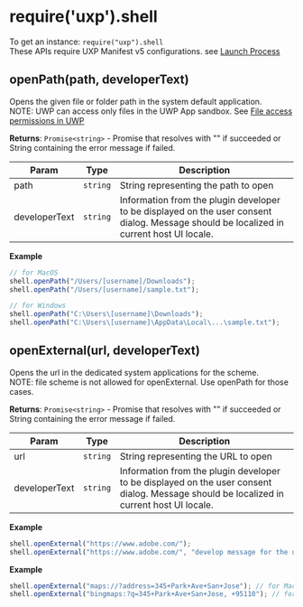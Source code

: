 
<a name="shell" id="shell"></a>

# require('uxp').shell
To get an instance: `require("uxp").shell`<br/>
These APIs require UXP Manifest v5 configurations. see [Launch Process](https://developer.adobe.com/photoshop/uxp/2022/guides/uxp_guide/uxp-misc/manifest-v5/#launch-process)



<a name="shell-openpath" id="shell-openpath"></a>

## openPath(path, developerText)
Opens the given file or folder path in the system default application.<br/>
NOTE: UWP can access only files in the UWP App sandbox. See [File access permissions in UWP](https://docs.microsoft.com/en-us/windows/uwp/files/file-access-permissions)

**Returns**: `Promise<string>` - Promise that resolves with "" if succeeded or String containing the error message if failed.  

| Param | Type | Description |
| --- | --- | --- |
| path | `string` | String representing the path to open |
| developerText | `string` | Information from the plugin developer to be displayed on the user consent dialog. Message should be localized in current host UI locale. |

**Example**  
```js
// for MacOS
shell.openPath("/Users/[username]/Downloads");
shell.openPath("/Users/[username]/sample.txt");

// for Windows
shell.openPath("C:\Users\[username]\Downloads");
shell.openPath("C:\Users\[username]\AppData\Local\...\sample.txt");
```


<a name="shell-openexternal" id="shell-openexternal"></a>

## openExternal(url, developerText)
Opens the url in the dedicated system applications for the scheme.<br/>
NOTE: file scheme is not allowed for openExternal. Use openPath for those cases.

**Returns**: `Promise<string>` - Promise that resolves with "" if succeeded or String containing the error message if failed.  

| Param | Type | Description |
| --- | --- | --- |
| url | `string` | String representing the URL to open |
| developerText | `string` | Information from the plugin developer to be displayed on the user consent dialog. Message should be localized in current host UI locale. |

**Example**  
```js
shell.openExternal("https://www.adobe.com/");
shell.openExternal("https://www.adobe.com/", "develop message for the user consent dialog");
```
**Example**  
```js
shell.openExternal("maps://?address=345+Park+Ave+San+Jose"); // for MacOS
shell.openExternal("bingmaps:?q=345+Park+Ave+San+Jose, +95110"); // for Windows
```

  